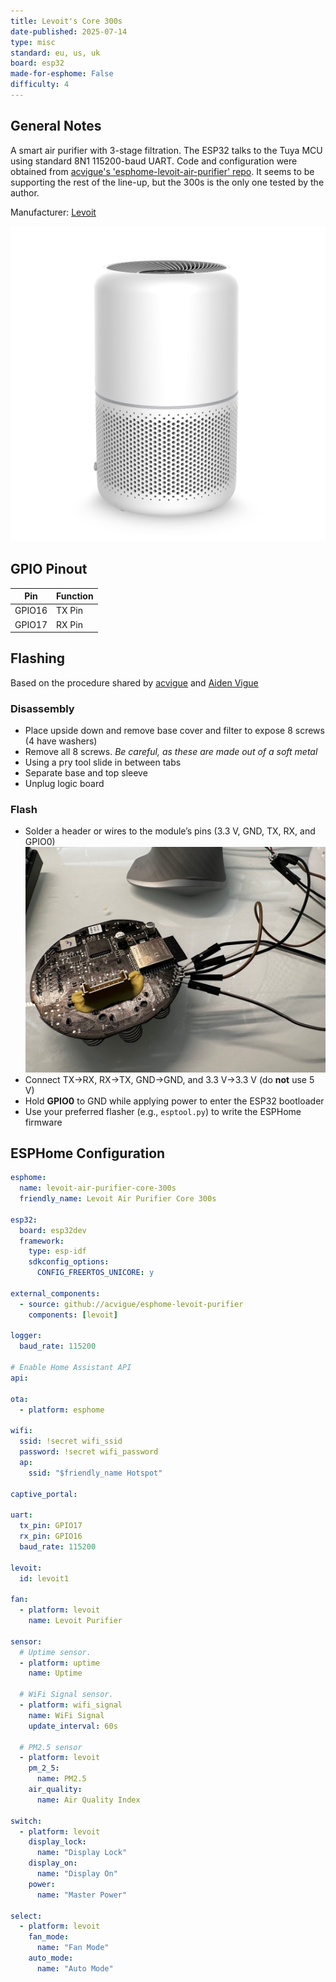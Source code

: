 ```yaml
---
title: Levoit's Core 300s
date-published: 2025-07-14
type: misc
standard: eu, us, uk
board: esp32
made-for-esphome: False
difficulty: 4
---
```


## General Notes

A smart air purifier with 3-stage filtration. The ESP32 talks to the Tuya MCU using standard 8N1 115200-baud UART. Code
and configuration were obtained from
[acvigue's 'esphome-levoit-air-purifier' repo](https://github.com/acvigue/esphome-levoit-air-purifier). It seems to be
supporting the rest of the line-up, but the 300s is the only one tested by the author.

Manufacturer: [Levoit](http://www.levoit.com)

![Product](./levoit-core-300s.jpg "Product Image")

## GPIO Pinout

| Pin    | Function |
| ------ | -------- |
| GPIO16 | TX Pin   |
| GPIO17 | RX Pin   |

## Flashing

Based on the procedure shared by [acvigue](https://github.com/acvigue/esphome-levoit-air-purifier) and
[Aiden Vigue](https://vigue.me/posts/levoit-air-purifier-esphome-conversion)

### Disassembly

- Place upside down and remove base cover and filter to expose 8 screws (4 have washers)
- Remove all 8 screws. _Be careful, as these are made out of a soft metal_
- Using a pry tool slide in between tabs
- Separate base and top sleeve
- Unplug logic board

### Flash

- Solder a header or wires to the module’s pins (3.3 V, GND, TX, RX, and GPIO0)
  ![ESP Board](./levoit-core-300s-flashing.jpeg "ESP32 module ready for flashing")
- Connect TX→RX, RX→TX, GND→GND, and 3.3 V→3.3 V (do **not** use 5 V)
- Hold **GPIO0** to GND while applying power to enter the ESP32 bootloader
- Use your preferred flasher (e.g., `esptool.py`) to write the ESPHome firmware

## ESPHome Configuration

```yaml
esphome:
  name: levoit-air-purifier-core-300s
  friendly_name: Levoit Air Purifier Core 300s

esp32:
  board: esp32dev
  framework:
    type: esp-idf
    sdkconfig_options:
      CONFIG_FREERTOS_UNICORE: y

external_components:
  - source: github://acvigue/esphome-levoit-purifier
    components: [levoit]

logger:
  baud_rate: 115200

# Enable Home Assistant API
api:

ota:
  - platform: esphome

wifi:
  ssid: !secret wifi_ssid
  password: !secret wifi_password
  ap:
    ssid: "$friendly_name Hotspot"

captive_portal:

uart:
  tx_pin: GPIO17
  rx_pin: GPIO16
  baud_rate: 115200

levoit:
  id: levoit1

fan:
  - platform: levoit
    name: Levoit Purifier

sensor:
  # Uptime sensor.
  - platform: uptime
    name: Uptime

  # WiFi Signal sensor.
  - platform: wifi_signal
    name: WiFi Signal
    update_interval: 60s

  # PM2.5 sensor
  - platform: levoit
    pm_2_5:
      name: PM2.5
    air_quality:
      name: Air Quality Index

switch:
  - platform: levoit
    display_lock:
      name: "Display Lock"
    display_on:
      name: "Display On"
    power:
      name: "Master Power"

select:
  - platform: levoit
    fan_mode:
      name: "Fan Mode"
    auto_mode:
      name: "Auto Mode"
```
